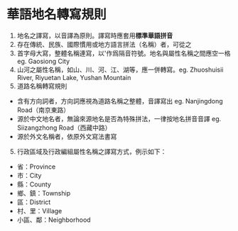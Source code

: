 # 華語地名轉寫規則
1. 地名之譯寫，以音譯為原則。譯寫時應套用**標準華語拼音**
2. 存在傳統、民族、國際慣用或地方語言拼法（名稱）者，可從之
3. 首字母大寫，整體名稱連寫，以'作爲隔音符號。地名與屬性名稱之間應空一格 eg. Gaosiong City
4. 山河之屬性名稱，如山、川、河、江、湖等，應一併轉寫。eg. Zhuoshuisii River, Riyuetan Lake, Yushan Mountain
5. 道路名稱轉寫規則
* 含有方向詞者，方向詞應視為道路名稱之整體，音譯寫出 eg. Nanjingdong Road（南京東路）
* 源於中文地名者，無論來源地名是否為特殊拼法，一律按地名拼音音譯 eg. Siizangzhong Road（西藏中路）
* 源於外文名稱者，依原外文寫法書寫
5. 行政區域及行政編組屬性名稱之譯寫方式，例示如下：
* 省：Province
* 市：City
* 縣：County
* 鄉、鎮：Township
* 區：District
* 村、里：Village
* 小區、鄰：Neighborhood
